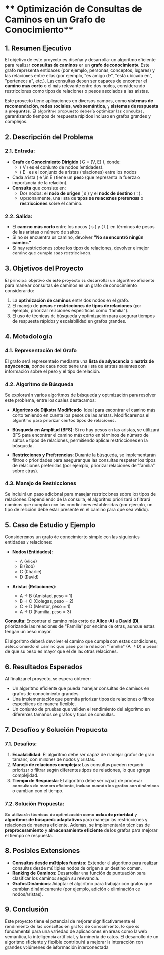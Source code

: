 # ** Optimización de Consultas de Caminos en un Grafo de Conocimiento**

## **1. Resumen Ejecutivo**

El objetivo de este proyecto es diseñar y desarrollar un algoritmo eficiente para realizar **consultas de caminos** en un **grafo de conocimiento**. Este grafo representa entidades (por ejemplo, personas, conceptos, lugares) y las relaciones entre ellas (por ejemplo, "es amigo de", "está ubicado en", "pertenece a", etc.). Las consultas deben ser capaces de encontrar el **camino más corto** o el más relevante entre dos nodos, considerando restricciones como tipos de relaciones o pesos asociados a las aristas.

Este proyecto tiene aplicaciones en diversos campos, como **sistemas de recomendación**, **redes sociales**, **web semántica**, y **sistemas de respuesta a preguntas**. El algoritmo propuesto debería optimizar las consultas, garantizando tiempos de respuesta rápidos incluso en grafos grandes y complejos.

## **2. Descripción del Problema**

### **2.1. Entrada:**

- **Grafo de Conocimiento Dirigido** \( G = (V, E) \), donde:
  - \( V \) es el conjunto de nodos (entidades).
  - \( E \) es el conjunto de aristas (relaciones) entre los nodos.
- Cada arista \( e \in E \) tiene un **peso** (que representa la fuerza o importancia de la relación).
- **Consulta** que consiste en:
  - Dos nodos: el **nodo de origen** \( s \) y el **nodo de destino** \( t \).
  - Opcionalmente, una lista de **tipos de relaciones preferidas** o **restricciones** sobre el camino.

### **2.2. Salida:**

- El **camino más corto** entre los nodos \( s \) y \( t \), en términos de pesos de las aristas o número de saltos.
- Si no se encuentra un camino, devolver **"No se encontró ningún camino."**
- Si hay restricciones sobre los tipos de relaciones, devolver el mejor camino que cumpla esas restricciones.

## **3. Objetivos del Proyecto**

El principal objetivo de este proyecto es desarrollar un algoritmo eficiente para manejar consultas de caminos en un grafo de conocimiento, considerando:

1. La **optimización de caminos** entre dos nodos en el grafo.
2. El manejo de **pesos** y **restricciones de tipos de relaciones** (por ejemplo, priorizar relaciones específicas como "familia").
3. El uso de técnicas de búsqueda y optimización para asegurar tiempos de respuesta rápidos y escalabilidad en grafos grandes.

## **4. Metodología**

### **4.1. Representación del Grafo**

El grafo será representado mediante una **lista de adyacencia** o **matriz de adyacencia**, donde cada nodo tiene una lista de aristas salientes con información sobre el peso y el tipo de relación.

### **4.2. Algoritmo de Búsqueda**

Se explorarán varios algoritmos de búsqueda y optimización para resolver este problema, entre los cuales destacamos:

- **Algoritmo de Dijkstra Modificado**: Ideal para encontrar el camino más corto teniendo en cuenta los pesos de las aristas. Modificaremos el algoritmo para priorizar ciertos tipos de relaciones.
  
- **Búsqueda en Amplitud (BFS)**: Si no hay pesos en las aristas, se utilizará BFS para encontrar el camino más corto en términos de número de saltos o tipos de relaciones, permitiendo aplicar restricciones en la búsqueda.

- **Restricciones y Preferencias**: Durante la búsqueda, se implementarán filtros o prioridades para asegurar que las consultas respeten los tipos de relaciones preferidas (por ejemplo, priorizar relaciones de "familia" sobre otras).

### **4.3. Manejo de Restricciones**

Se incluirá un paso adicional para manejar restricciones sobre los tipos de relaciones. Dependiendo de la consulta, el algoritmo priorizará o filtrará caminos que cumplan con las condiciones establecidas (por ejemplo, un tipo de relación debe estar presente en el camino para que sea válido).

## **5. Caso de Estudio y Ejemplo**

Consideremos un grafo de conocimiento simple con las siguientes entidades y relaciones:

- **Nodos (Entidades):**
  - A (Alice)
  - B (Bob)
  - C (Charlie)
  - D (David)

- **Aristas (Relaciones):**
  - A → B (Amistad, peso = 1)
  - B → C (Colegas, peso = 2)
  - C → D (Mentor, peso = 1)
  - A → D (Familia, peso = 3)

**Consulta:** Encontrar el camino más corto de **Alice (A)** a **David (D)**, priorizando las relaciones de "Familia" por encima de otras, aunque estas tengan un peso mayor.

El algoritmo deberá devolver el camino que cumpla con estas condiciones, seleccionando el camino que pase por la relación "Familia" (A → D) a pesar de que su peso es mayor que el de las otras relaciones.

## **6. Resultados Esperados**

Al finalizar el proyecto, se espera obtener:

- Un algoritmo eficiente que pueda manejar consultas de caminos en grafos de conocimiento grandes.
- Una implementación que permita priorizar tipos de relaciones o filtros específicos de manera flexible.
- Un conjunto de pruebas que validen el rendimiento del algoritmo en diferentes tamaños de grafos y tipos de consultas.

## **7. Desafíos y Solución Propuesta**

### **7.1. Desafíos:**

1. **Escalabilidad**: El algoritmo debe ser capaz de manejar grafos de gran tamaño, con millones de nodos y aristas.
2. **Manejo de relaciones complejas**: Las consultas pueden requerir priorizar o filtrar según diferentes tipos de relaciones, lo que agrega complejidad.
3. **Tiempo de Respuesta**: El algoritmo debe ser capaz de procesar consultas de manera eficiente, incluso cuando los grafos son dinámicos o cambian con el tiempo.

### **7.2. Solución Propuesta:**

Se utilizarán técnicas de optimización como **colas de prioridad** y **algoritmos de búsqueda adaptativos** para manejar las restricciones y relaciones de manera eficiente. Además, se implementarán técnicas de **preprocesamiento** y **almacenamiento eficiente** de los grafos para mejorar el tiempo de respuesta.

## **8. Posibles Extensiones**

- **Consultas desde múltiples fuentes**: Extender el algoritmo para realizar consultas desde múltiples nodos de origen a un destino común.
- **Ranking de Caminos**: Desarrollar una función de puntuación para clasificar los caminos según su relevancia.
- **Grafos Dinámicos**: Adaptar el algoritmo para trabajar con grafos que cambian dinámicamente (por ejemplo, adición o eliminación de nodos/aristas).

## **9. Conclusión**

Este proyecto tiene el potencial de mejorar significativamente el rendimiento de las consultas en grafos de conocimiento, lo que es fundamental para una variedad de aplicaciones en áreas como la web semántica, la inteligencia artificial, y la minería de datos. El desarrollo de un algoritmo eficiente y flexible contribuirá a mejorar la interacción con grandes volúmenes de información interconectada
